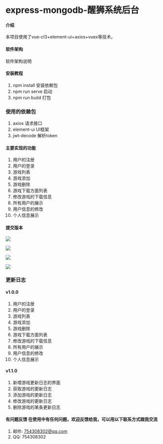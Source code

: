 # express-mongodb-醒狮系统后台

#### 介绍
  本项目使用了vue-cl3+element-ui+axios+vuex等技术。
#### 软件架构
软件架构说明


#### 安装教程

1. npm install 安装依赖包
2. npm run serve 启动
3. npm run build 打包

### 使用的依赖包

1. axios 请求接口
2. element-ui UI框架
3. jwt-decode 解析token



#### 主要实现的功能

1. 用户的注册
2. 用户的登录
3. 游戏列表
4. 游戏添加
5. 游戏删除
6. 游戏下载方面列表
7. 修改游戏的下载信息
8. 所有用户的展示
9. 用户信息的修改
10. 个人信息展示


#### 提交版本



![](F:\WebDocument\ancestors\money-client\Img\games.png)

![](F:\WebDocument\ancestors\money-client\Img\install.png)

![](F:\WebDocument\ancestors\money-client\Img\updateGame.png)

![](F:\WebDocument\ancestors\money-client\Img\usersList.png)


### 更新日志

####  v1.0.0
1. 用户的注册
2. 用户的登录
3. 游戏列表
4. 游戏添加
5. 游戏删除
6. 游戏下载方面列表
7. 修改游戏的下载信息
8. 所有用户的展示
9. 用户信息的修改
10. 个人信息展示

#### v1.1.0
1. 新增游戏更新日志的界面
2. 获取游戏的更新日志
3. 添加游戏的更新日志
4. 修改游戏的更新日志
5. 删除游戏的某条更新日志


#### 有问题反馈 在使用中有任何问题，欢迎反馈给我，可以用以下联系方式跟我交流

1. 邮件: 754308302@qq.com
2. QQ: 754308302


